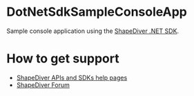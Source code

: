 # DotNetSdkSampleConsoleApp
Sample console application using the [ShapeDiver .NET SDK](https://www.nuget.org/packages?q=shapediver).

# How to get support

  * [ShapeDiver APIs and SDKs help pages](https://help.shapediver.com/doc/apis-and-sdks)
  * [ShapeDiver Forum](https://forum.shapediver.com)
